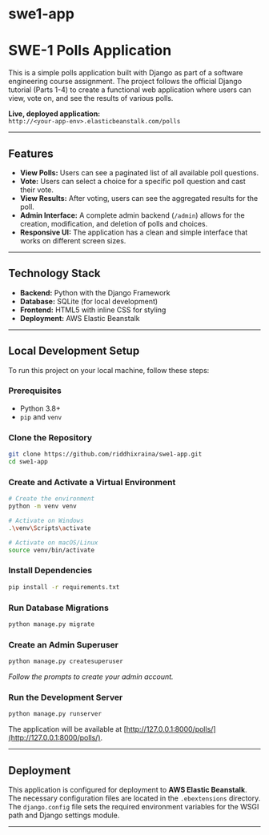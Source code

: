 # swe1-app

# SWE-1 Polls Application

This is a simple polls application built with Django as part of a software engineering course assignment. The project follows the official Django tutorial (Parts 1-4) to create a functional web application where users can view, vote on, and see the results of various polls.

**Live, deployed application:**  
`http://<your-app-env>.elasticbeanstalk.com/polls`

---

## Features

- **View Polls:** Users can see a paginated list of all available poll questions.
- **Vote:** Users can select a choice for a specific poll question and cast their vote.
- **View Results:** After voting, users can see the aggregated results for the poll.
- **Admin Interface:** A complete admin backend (`/admin`) allows for the creation, modification, and deletion of polls and choices.
- **Responsive UI:** The application has a clean and simple interface that works on different screen sizes.

---

## Technology Stack

- **Backend:** Python with the Django Framework
- **Database:** SQLite (for local development)
- **Frontend:** HTML5 with inline CSS for styling
- **Deployment:** AWS Elastic Beanstalk

---

## Local Development Setup

To run this project on your local machine, follow these steps:

### Prerequisites

- Python 3.8+
- `pip` and `venv`

### Clone the Repository

```bash
git clone https://github.com/riddhixraina/swe1-app.git
cd swe1-app
```

### Create and Activate a Virtual Environment

```bash
# Create the environment
python -m venv venv

# Activate on Windows
.\venv\Scripts\activate

# Activate on macOS/Linux
source venv/bin/activate
```

### Install Dependencies

```bash
pip install -r requirements.txt
```

### Run Database Migrations

```bash
python manage.py migrate
```

### Create an Admin Superuser

```bash
python manage.py createsuperuser
```
_Follow the prompts to create your admin account._

### Run the Development Server

```bash
python manage.py runserver
```

The application will be available at [http://127.0.0.1:8000/polls/](http://127.0.0.1:8000/polls/).

---

## Deployment

This application is configured for deployment to **AWS Elastic Beanstalk**.  
The necessary configuration files are located in the `.ebextensions` directory.  
The `django.config` file sets the required environment variables for the WSGI path and Django settings module.

---
